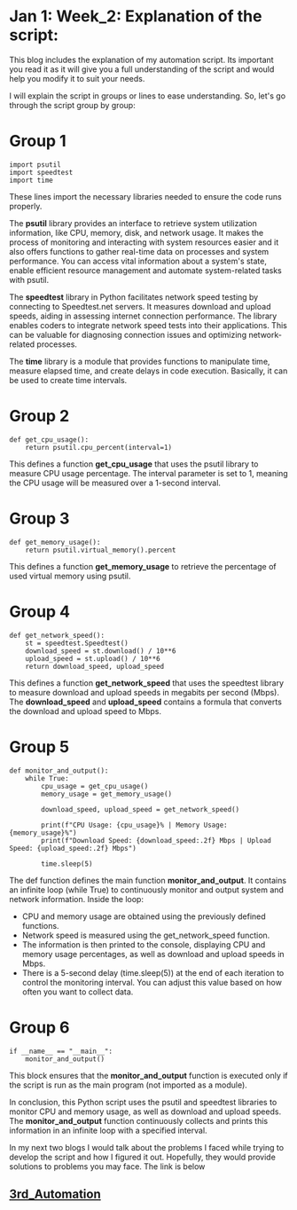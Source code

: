 # Jan 1: Week_2: Explanation of the script:

This blog includes the explanation of my automation script. Its important you read it as it will give you a full understanding of the script and would help you modify it to suit your needs.

I will explain the script in groups or lines to ease understanding. So, let's go through the script group by group:

# Group 1
```
import psutil
import speedtest
import time
```
These lines import the necessary libraries needed to ensure the code runs properly. 

The **psutil** library provides an interface to retrieve system utilization information, like CPU, memory, disk, and network usage. It makes the process of monitoring and interacting with system resources easier and it also offers functions to gather real-time data on processes and system performance. You can access vital information about a system's state, enable efficient resource management and automate system-related tasks with psutil.

The **speedtest** library in Python facilitates network speed testing by connecting to Speedtest.net servers. It measures download and upload speeds, aiding in assessing internet connection performance. The library enables coders to integrate network speed tests into their applications. This can be valuable for diagnosing connection issues and optimizing network-related processes.

The **time** library is a module that provides functions to manipulate time, measure elapsed time, and create delays in code execution. Basically, it can be used to create time intervals.

# Group 2
```
def get_cpu_usage():
    return psutil.cpu_percent(interval=1)
```

This defines a function **get_cpu_usage** that uses the psutil library to measure CPU usage percentage. The interval parameter is set to 1, meaning the CPU usage will be measured over a 1-second interval.

# Group 3
```
def get_memory_usage():
    return psutil.virtual_memory().percent
```

This defines a function **get_memory_usage** to retrieve the percentage of used virtual memory using psutil.

# Group 4
```
def get_network_speed():
    st = speedtest.Speedtest()
    download_speed = st.download() / 10**6  
    upload_speed = st.upload() / 10**6 
    return download_speed, upload_speed
```

This defines a function **get_network_speed** that uses the speedtest library to measure download and upload speeds in megabits per second (Mbps). The **download_speed** and **upload_speed** contains a formula that converts the download and upload speed to Mbps.

# Group 5
```
def monitor_and_output():
    while True:
        cpu_usage = get_cpu_usage()
        memory_usage = get_memory_usage()

        download_speed, upload_speed = get_network_speed()

        print(f"CPU Usage: {cpu_usage}% | Memory Usage: {memory_usage}%")
        print(f"Download Speed: {download_speed:.2f} Mbps | Upload Speed: {upload_speed:.2f} Mbps")

        time.sleep(5)
```

The def function defines the main function **monitor_and_output**. It contains an infinite loop (while True) to continuously monitor and output system and network information. Inside the loop:
- CPU and memory usage are obtained using the previously defined functions.
- Network speed is measured using the get_network_speed function.
- The information is then printed to the console, displaying CPU and memory usage percentages, 
  as well as download and upload speeds in Mbps.
- There is a 5-second delay (time.sleep(5)) at the end of each iteration to control the 
  monitoring interval. You can adjust this value based on how often you want to collect data.

# Group 6
```
if __name__ == "__main__":
    monitor_and_output()
```

This block ensures that the **monitor_and_output** function is executed only if the script is run as the main program (not imported as a module).

In conclusion, this Python script uses the psutil and speedtest libraries to monitor CPU and memory usage, as well as download and upload speeds. The **monitor_and_output** function continuously collects and prints this information in an infinite loop with a specified interval.

In my next two blogs I would talk about the problems I faced while trying to develop the script and how I figured it out. Hopefully, they would provide solutions to problems you may face. The link is below

## [3rd_Automation](Automation_0.3.md)
